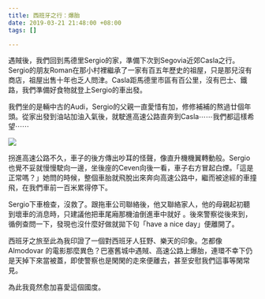 ```yaml
---
title: 西班牙之行：爆胎
date: 2019-03-21 21:48:00 +08:00
tags: []

---
```


  
  
  
遇賊後，我們回到馬德里Sergio的家，準備下次到Segovia近郊Casla之行。Sergio的朋友Roman在那小村裡繼承了一家有百五年歷史的祖屋，只是那兒沒有商店，祖屋出售十年也乏人問津。Casla距馬德里市區有百公里，沒有巴士、鐵路，我們準備好食物就登上Sergio的車出發。  
  
我們坐的是輛中古的Audi，Sergio的父親一直愛惜有加，修修補補的熬過廿個年頭。從家出發到油站加油入氣後，就駛進高速公路直奔到Casla⋯⋯我們都這樣希望⋯⋯  
  
[![](https://3.bp.blogspot.com/-4j5X4C2LBpE/XJOWJmwKDWI/AAAAAAAAHNo/xbo-APf7P-cceQeL8DTOl6Cm_atWOQJGACLcBGAs/s400/IMG_6412.jpeg)](https://3.bp.blogspot.com/-4j5X4C2LBpE/XJOWJmwKDWI/AAAAAAAAHNo/xbo-APf7P-cceQeL8DTOl6Cm%5FatWOQJGACLcBGAs/s1600/IMG%5F6412.jpeg)
  
  
拐進高速公路不久，車子的後方傳出吵耳的怪聲，像直升機機翼轉動般。Sergio也覺不妥就慢慢駛向一邊，坐後座的Ceven向後一看，車子右方冒起白煙。「這是正常嗎？」她問的時候，整個車胎就飛脫出來奔向高速公路中，繼而被途經的車撞飛，在我們車前一百米累得停下。  
  
Sergio下車檢查，沒救了。跟拖車公司聯絡後，他又聯絡家人，他的母親起初聽到壞車的消息時，只建議他把車尾廂那機油倒進車中就好 。後來警察從後來到，循例查問一下，發現也沒什麼好做就拋下句「have a nice day」便離開了。  
  
西班牙之旅至此為我印證了一個對西班牙人狂野、樂天的印象。怎都像Almodovar 的電影那麼異色？巴塞舊城中遇賊、高速公路上爆胎，連環不幸下仍是天掉下來當被蓋，即使警察也是閑閑的走來便離去，甚至安慰我們這事等閑常見。  
  
為此我竟然愈加喜愛這個國度。  
  
  
